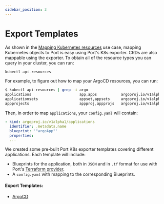 ```yaml
---
sidebar_position: 3
---
```


# Export Templates

As shown in the [Mapping Kubernetes resources](../../../complete-use-cases/full-kubernetes-exporter.md) use case, mapping Kubernetes objects to Port is easy using Port's K8s exporter.
CRDs are also mappable using the exporter. To obtain all of the resource types you can query in your cluster, you can run:

```bash showLineNumbers
kubectl api-resources
```

For example, to figure out how to map your ArgoCD resources, you can run:

```bash showLineNumbers
$ kubectl api-resources | grep -i argo
applications                      app,apps           argoproj.io/v1alpha1                   true         Application
applicationsets                   appset,appsets     argoproj.io/v1alpha1                   true         ApplicationSet
appprojects                       appproj,appprojs   argoproj.io/v1alpha1                   true         AppProject
```

Then, in order to map `applications`, your `config.yaml` will contain:

```yaml
- kind: argoproj.io/v1alpha1/applications
  identifier: .metadata.name
  blueprint: '"argoApp"'
  properties:
  ...
```

We created some pre-built Port K8s exporter templates covering different applications.
Each template will include:

- Blueprints for the application, both in `JSON` and in `.tf` format for use with Port's [Terraform provider](../../../api-providers/terraform.md).
- A `config.yaml` with mapping to the corresponding Blueprints.

#### Export Templates:

- [ArgoCD](./argocd-template.md)
